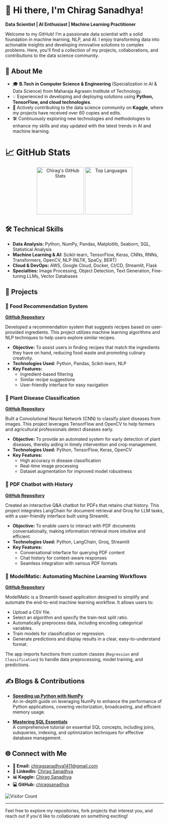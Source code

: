# 👋 Hi there, I'm Chirag Sanadhya!

**Data Scientist | AI Enthusiast | Machine Learning Practitioner**

Welcome to my GitHub! I’m a passionate data scientist with a solid foundation in machine learning, NLP, and AI. I enjoy transforming data into actionable insights and developing innovative solutions to complex problems. Here, you'll find a collection of my projects, collaborations, and contributions to the data science community.

## 🚀 About Me

- 🎓 **B.Tech in Computer Science & Engineering** (Specialization in AI & Data Science) from Maharaja Agrasen Institute of Technology.
- 💡 Experienced in developing and deploying solutions using **Python, TensorFlow, and cloud technologies**.
- 🌟 Actively contributing to the data science community on **Kaggle**, where my projects have received over 60 copies and edits.
- 🛠️ Continuously exploring new technologies and methodologies to enhance my skills and stay updated with the latest trends in AI and machine learning.

# 📈 GitHub Stats

<p align="center">
  <img src="https://github-readme-stats.vercel.app/api?username=chiragsanadhya&show_icons=true&theme=radical" alt="Chirag's GitHub Stats" height="150"/>
  <img src="https://github-readme-stats.vercel.app/api/top-langs/?username=chiragsanadhya&layout=compact&theme=radical" alt="Top Languages" height="150"/>
</p>

## 🛠️ Technical Skills

- **Data Analysis:** Python, NumPy, Pandas, Matplotlib, Seaborn, SQL, Statistical Analysis
- **Machine Learning & AI:** Scikit-learn, TensorFlow, Keras, CNNs, RNNs, Transformers, OpenCV, NLP (NLTK, SpaCy, BERT)
- **Cloud & DevOps:** AWS, Google Cloud, Docker, CI/CD, Streamlit, Flask
- **Specialties:** Image Processing, Object Detection, Text Generation, Fine-tuning LLMs, Vector Databases

## 💼 Projects

### 🍲 Food Recommendation System
**[GitHub Repository](https://github.com/chiragsanadhya/Food-Recommendation-System)**

Developed a recommendation system that suggests recipes based on user-provided ingredients. This project utilizes machine learning algorithms and NLP techniques to help users explore similar recipes.

- **Objective:** To assist users in finding recipes that match the ingredients they have on hand, reducing food waste and promoting culinary creativity.
- **Technologies Used:** Python, Pandas, Scikit-learn, NLP
- **Key Features:**
  - Ingredient-based filtering
  - Similar recipe suggestions
  - User-friendly interface for easy navigation


### 🌿 Plant Disease Classification
**[GitHub Repository](https://github.com/chiragsanadhya/Plant-Disease-Classification)**

Built a Convolutional Neural Network (CNN) to classify plant diseases from images. This project leverages TensorFlow and OpenCV to help farmers and agricultural professionals detect diseases early.

- **Objective:** To provide an automated system for early detection of plant diseases, thereby aiding in timely intervention and crop management.
- **Technologies Used:** Python, TensorFlow, Keras, OpenCV
- **Key Features:**
  - High accuracy in disease classification
  - Real-time image processing
  - Dataset augmentation for improved model robustness

### 📄 PDF Chatbot with History
**[GitHub Repository](https://github.com/chiragsanadhya/PDF-Chatbot)**

Created an interactive Q&A chatbot for PDFs that retains chat history. This project integrates LangChain for document retrieval and Groq for LLM tasks, with a user-friendly interface built using Streamlit.

- **Objective:** To enable users to interact with PDF documents conversationally, making information retrieval more intuitive and efficient.
- **Technologies Used:** Python, LangChain, Groq, Streamlit
- **Key Features:**
  - Conversational interface for querying PDF content
  - Chat history for context-aware responses
  - Seamless integration with various PDF formats
### 🤖 ModelMatic: Automating Machine Learning Workflows
**[GitHub Repository](https://github.com/chiragsanadhya/ModelMatic)**

ModelMatic is a Streamlit-based application designed to simplify and automate the end-to-end machine learning workflow. It allows users to:

- Upload a CSV file.
- Select an algorithm and specify the train-test split ratio.
- Automatically preprocess data, including encoding categorical variables.
- Train models for classification or regression.
- Generate predictions and display results in a clear, easy-to-understand format.

The app imports functions from custom classes (`Regression` and `Classification`) to handle data preprocessing, model training, and predictions.

## ✍️ Blogs & Contributions

- **[Speeding up Python with NumPy](https://chiragsanadhya1411.medium.com/speeding-up-python-with-numpy)**  
  An in-depth guide on leveraging NumPy to enhance the performance of Python applications, covering vectorization, broadcasting, and efficient memory usage.

- **[Mastering SQL Essentials](https://chiragsanadhya1411.medium.com/mastering-sql-essentials)**  
  A comprehensive tutorial on essential SQL concepts, including joins, subqueries, indexing, and optimization techniques for effective database management.

## 🌐 Connect with Me

- **📧 Email:** [chiragsanadhya1411@gmail.com](mailto:chiragsanadhya1411@gmail.com)
- **🔗 LinkedIn:** [Chirag Sanadhya](https://www.linkedin.com/in/chirag-sanadhya/)
- **📊 Kaggle:** [Chirag Sanadhya](https://www.kaggle.com/chiragsanadhya)
- **💻 GitHub:** [chiragsanadhya](https://github.com/chiragsanadhya)

![Visitor Count](https://visitor-badge.laobi.icu/badge?page_id=chiragsanadhya.chiragsanadhya)

---

Feel free to explore my repositories, fork projects that interest you, and reach out if you'd like to collaborate on something exciting!


